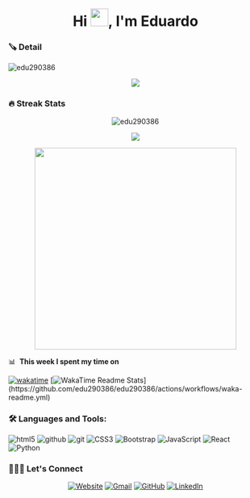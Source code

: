 <h1 align="center">Hi <img src="https://media.giphy.com/media/hvRJCLFzcasrR4ia7z/giphy.gif" width="35">, I'm Eduardo</h1>

### 🪚 Detail
<p align="left"> <img src="https://komarev.com/ghpvc/?username=edu290386&label=Profile%20views&color=0e75b6&style=flat" alt="edu290386" /> </p>
	
<p align="center">
<img src="https://github-profile-trophy.vercel.app/?username=edu290386&theme=onedark" />
</p>

### 🔥 Streak Stats

<p align="center"><img src="https://github-readme-streak-stats.herokuapp.com/?user=edu290386&theme=algolia" alt="edu290386" /></p>

<p align="center"><img src="https://github-readme-stats.vercel.app/api/top-langs/?username=edu290386&layout=compact&theme=algolia"></p>

<p align="center" ><img src="https://github-readme-stats.vercel.app/api?username=edu290386&count_private=true&show_icons=true&&theme=algolia&include_all_commits=true" width="400"></p>

📊 &nbsp;**This week I spent my time on**

[![wakatime](https://wakatime.com/badge/user/cd7d8467-e10c-4d0b-b11b-be92485a71f3.svg)](https://wakatime.com/@cd7d8467-e10c-4d0b-b11b-be92485a71f3)
[![WakaTime Readme Stats](src="https://wakatime.com/share/@edu290386/af67304d-2697-4d9a-b9fa-8cb546e4cddf.svg")](https://github.com/edu290386/edu290386/actions/workflows/waka-readme.yml)


### 🛠 Languages and Tools:


<p>
	<img alt="html5" src="https://img.shields.io/badge/-HTML5-05122A?style=flat-square&logo=html5&logoColor=white" />
	<img alt="github" src="https://img.shields.io/badge/-Github-05122A?style=flat-square&logo=github&logoColor=white" />
	<img alt="git" src="https://img.shields.io/badge/-Git-05122A?style=flat-square&logo=git&logoColor=white" />
	<img alt="CSS3" src="https://img.shields.io/badge/-CSS3-05122A?style=flat-square&logo=css3&logoColor=white" />
	<img alt="Bootstrap" src="https://img.shields.io/badge/-Bootstrap-05122A?style=flat-square&logo=bootstrap&logoColor=white" />
	<img alt="JavaScript" src="https://img.shields.io/badge/-JavaScript-05122A?style=flat-square&logo=javascript&logoColor=white" />
	<img alt="React" src="https://img.shields.io/badge/-React-05122A?style=flat-square&logo=react&logoColor=white" />
	<img alt="Python" src="https://img.shields.io/badge/-Python-05122A?style=flat-square&logo=python&logoColor=white" />
</p>

### 🧑🏼‍💻 Let's Connect
<p align="center">
  <a href="https://profile-web-tau.vercel.app/"><img src="https://img.icons8.com/bubbles/50/000000/web.png" alt="Website"/></a>
	<a href="mailto:eduardo_torres@outlook.com"><img src="https://img.icons8.com/bubbles/50/000000/microsoft-outlook-2019.png" alt="Gmail"/></a>
	<a href="https://github.com/edu290386"><img src="https://img.icons8.com/bubbles/50/000000/github.png" alt="GitHub"/></a>
	<a href="https://www.linkedin.com/in/juan-eduardo-torres-ramos-3b930367/"><img src="https://img.icons8.com/bubbles/50/000000/linkedin.png" alt="LinkedIn"/></a>
	<a href="https://assets-ecru.vercel.app/">
</p>
